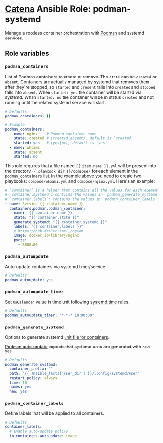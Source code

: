 # [Catena](https://github.com/alysoid/catena) Ansible Role: podman-systemd

Manage a rootless container orchestration with [Podman](https://wiki.archlinux.org/title/Podman) and systemd services.

## Role variables

### `podman_containers`

List of Podman containers to create or remove. The `state` can be `created` or `absent`. Containers are actually managed by systemd that removes them after they're stopped, so `started` and `present` falls into `created` and `stopped` falls into `absent`. When `started: yes` the container will be started via systemd. When `started: no` the container will be in status `created` and not running until the related systemd service will start.

```yaml
# Defaults
podman_containers: []

# Example
podman_containers:
  - name: nginx    # Podman container name
    state: created # (created|absent), default is `created`
    started: yes   # (yes|no), default is `yes`
  - name: whoami
    state: absent
    started: no
```

This role requires that a file named `{{ item.name }}.yml` will be present into the directory `{{ playbook_dir }}/compose/` for each element in the `podman_containers` list. In the example above you need to create two playbooks: `compose/whoami.yml` and `compose/nginx.yml`. Here's an example:

```yaml
# `container` is a helper that contains all the values for each element in `podman_containers` plus:
# `container.systemd`: contains the values in `podman_generate_systemd`
# `container.labels`: contains the values in `podman_container_labels`
- name: Service {{ container.name }}
  containers.podman.podman_container:
    name: "{{ container.name }}"
    state: "{{ container.state }}"
    generate_systemd: "{{ container.systemd }}"
    labels: "{{ container.labels }}"
    # https://hub.docker.com/_/nginx
    image: docker.io/library/nginx
    ports:
      - 8880:80
```

### `podman_autoupdate`

Auto-update containers via systemd timer/service:

```yaml
# Defaults
podman_autoupdate: yes
```

### `podman_autoupdate_timer`

Set `OnCalendar` value in time unit following [systemd.time](https://wiki.archlinux.org/title/Systemd/Timers) rules.

```yaml
# Defaults
podman_autoupdate_timer: "*-*-* 10:00:00"
```

### `podman_generate_systemd`

Options to generate systemd [unit file for containers](https://docs.ansible.com/ansible/latest/collections/containers/podman/podman_container_module.html).

[Podman auto-update](https://docs.podman.io/en/latest/markdown/podman-auto-update.1.html) expects that systemd units are generated with `new: yes`

```yaml
# Defaults
podman_generate_systemd:
  container_prefix: ""
  path: "{{ ansible_facts['user_dir'] }}/.config/systemd/user"
  restart_policy: always
  time: 10
  names: yes
  new: yes
```

### `podman_container_labels`

Define labels that will be applied to all containers.

```yaml
# Defaults
container_labels:
  # Enable auto-update policy
  io.containers.autoupdate: image
```
